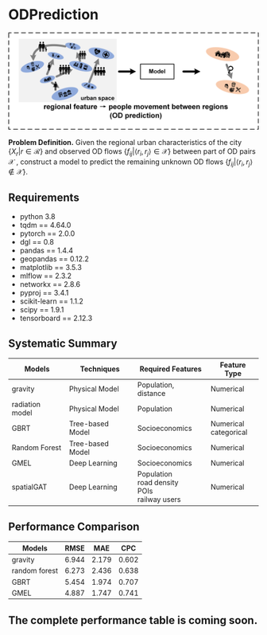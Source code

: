 # ODPrediction

![Illustration of OD construction](assets/problem_pre.png)

**Problem Definition.** Given the regional urban characteristics of the city ${\lbrace} X_r | r\in\mathcal{R} \rbrace$ and observed OD flows $\lbrace f_{ij}|\langle r_i, r_j\rangle\in\mathcal{X} \rbrace$ between part of OD pairs $\mathcal{X}$ , construct a model to predict the remaining unknown OD flows $\lbrace f_{ij}|\langle r_i,r_j\rangle\notin\mathcal{X}\rbrace$.

## Requirements

- python 3.8
- tqdm == 4.64.0
- pytorch == 2.0.0
- dgl == 0.8
- pandas == 1.4.4
- geopandas == 0.12.2
- matplotlib == 3.5.3
- mlflow == 2.3.2
- networkx == 2.8.6
- pyproj == 3.4.1
- scikit-learn == 1.1.2
- scipy == 1.9.1
- tensorboard == 2.12.3

## Systematic Summary

| Models | Techniques | Required Features | Feature Type |
| ---- | ---- | ---- | ---- |
| gravity | Physical Model | Population, distance | Numerical | 
| radiation model | Physical Model | Population | Numerical |
| GBRT | Tree-based Model | Socioeconomics | Numerical<br>categorical |
| Random Forest | Tree-based Model | Socioeconomics | Numerical |
| GMEL | Deep Learning | Socioeconomics | Numerical |
| spatialGAT | Deep Learning | Population<br>road density<br>POIs<br>railway users | Numerical |
## Performance Comparison

| Models | RMSE | MAE | CPC |
| ---- | ---- | ---- | ---- |
| gravity | 6.944 | 2.179 | 0.602 |
| random forest | 6.273 | 2.436 | 0.638 |
| GBRT | 5.454 | 1.974 | 0.707 |
| GMEL | 4.887 | 1.747 | 0.741 |

## The complete performance table is coming soon.
